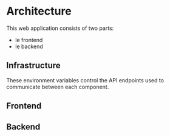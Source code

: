 # Architecture

This web application consists of two parts:
- le frontend
- le backend

## Infrastructure
These environment variables control the API endpoints used to communicate between each component.

## Frontend

## Backend
